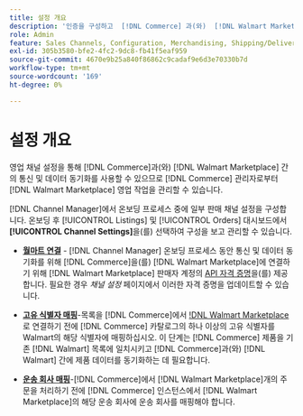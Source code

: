 ```yaml
---
title: 설정 개요
description: '인증을 구성하고  [!DNL Commerce] 과(와)  [!DNL Walmart Marketplace] 간의 판매 작업을 조정하는 데 필요한 제품 카탈로그 특성과 배송 회사를 매핑하는  [!DNL Channel Manager settings] 에 대해 알아봅니다.'
role: Admin
feature: Sales Channels, Configuration, Merchandising, Shipping/Delivery
exl-id: 305b3580-bfe2-4fc2-9dc8-fb41f5eaf959
source-git-commit: 4670e9b25a840f86862c9cadaf9e6d3e70330b7d
workflow-type: tm+mt
source-wordcount: '169'
ht-degree: 0%

---
```



# 설정 개요

영업 채널 설정을 통해 [!DNL Commerce]과(와) [!DNL Walmart Marketplace] 간의 통신 및 데이터 동기화를 사용할 수 있으므로 [!DNL Commerce] 관리자로부터 [!DNL Walmart Marketplace] 영업 작업을 관리할 수 있습니다.

[!DNL Channel Manager]에서 온보딩 프로세스 중에 일부 판매 채널 설정을 구성합니다. 온보딩 후 [!UICONTROL Listings] 및 [!UICONTROL Orders] 대시보드에서 **[!UICONTROL Channel Settings]**&#x200B;을(를) 선택하여 구성을 보고 관리할 수 있습니다.

* **[월마트 연결](manage-wmt-connection.md)** - [!DNL Channel Manager] 온보딩 프로세스 동안 통신 및 데이터 동기화를 위해 [!DNL Commerce]을(를) [!DNL Walmart Marketplace]에 연결하기 위해 [!DNL Walmart Marketplace] 판매자 계정의 [API 자격 증명](walmart-requirements.md#generate-a-walmart-marketplace-production-api-key)을(를) 제공합니다. 필요한 경우 *채널 설정* 페이지에서 이러한 자격 증명을 업데이트할 수 있습니다.

* **[고유 식별자 매핑](map-catalog-attributes.md)**-목록을 [!DNL Commerce]에서 [!DNL Walmart Marketplace](으)로 연결하기 전에 [!DNL Commerce] 카탈로그의 하나 이상의 고유 식별자를 Walmart의 해당 식별자에 매핑하십시오. 이 단계는 [!DNL Commerce] 제품을 기존 [!DNL Walmart] 목록에 일치시키고 [!DNL Commerce]과(와) [!DNL Walmart] 간에 제품 데이터를 동기화하는 데 필요합니다.

* **[운송 회사 매핑](map-shipping-carriers.md)**-[!DNL Commerce]에서 [!DNL Walmart Marketplace]개의 주문을 처리하기 전에 [!DNL Commerce] 인스턴스에서 [!DNL Walmart Marketplace]의 해당 운송 회사에 운송 회사를 매핑해야 합니다.

